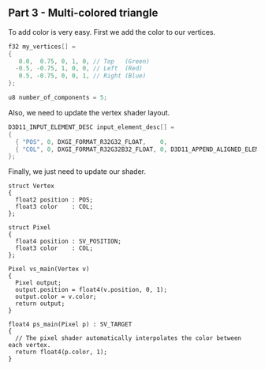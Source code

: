 ## Part 3 - Multi-colored triangle

To add color is very easy. First we add the color to our vertices.

```cpp
f32 my_vertices[] =
{
   0.0,  0.75, 0, 1, 0, // Top   (Green)
  -0.5, -0.75, 1, 0, 0, // Left  (Red)
   0.5, -0.75, 0, 0, 1, // Right (Blue)
};

u8 number_of_components = 5;
```

Also, we need to update the vertex shader layout.

```cpp
D3D11_INPUT_ELEMENT_DESC input_element_desc[] =
{
  { "POS", 0, DXGI_FORMAT_R32G32_FLOAT,    0,                            0, D3D11_INPUT_PER_VERTEX_DATA, 0 },
  { "COL", 0, DXGI_FORMAT_R32G32B32_FLOAT, 0, D3D11_APPEND_ALIGNED_ELEMENT, D3D11_INPUT_PER_VERTEX_DATA, 0 }, // D3D11_APPEND_ALIGNED_ELEMENT is to automatically add the correct offset for the COL element. Otherwise we would need to pass sizeof(f32) * 2.
};
```

Finally, we just need to update our shader.

```hlsl
struct Vertex
{
  float2 position : POS;
  float3 color    : COL;
};

struct Pixel
{
  float4 position : SV_POSITION;
  float3 color    : COL;
};

Pixel vs_main(Vertex v)
{
  Pixel output;
  output.position = float4(v.position, 0, 1);
  output.color = v.color;
  return output;
}

float4 ps_main(Pixel p) : SV_TARGET
{
  // The pixel shader automatically interpolates the color between each vertex.
  return float4(p.color, 1);
}
```